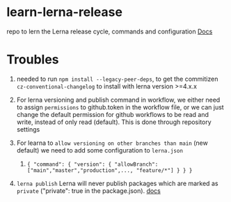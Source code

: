 # learn-lerna-release
repo to lern the Lerna release cycle, commands and configuration
[Docs](https://github.com/lerna/lerna/blob/main/commands/version/README.md#--allow-branch-glob)

# Troubles
1. needed to run `npm install --legacy-peer-deps`, to get the commitizen `cz-conventional-changelog` to install with lerna version >=4.x.x

2. For lerna versioning and publish command in workflow, we either need to assign `permissions` to github.token in the workflow file, or we can just change the default permission for github workflows to be read and write, instead of only read (default). This is done through repository settings

3. For learna to `allow versioning on other branches than main` (new default) we need to add some configuration to `lerna.json`
   1. `{
  "command": {
    "version": {
      "allowBranch": ["main","master","production",..., "feature/*"]
    }
  }
}`

4. `lerna publish` Lerna will never publish packages which are marked as `private` ("private": true in the package.json). [docs](https://github.com/lerna/lerna/issues/2111)